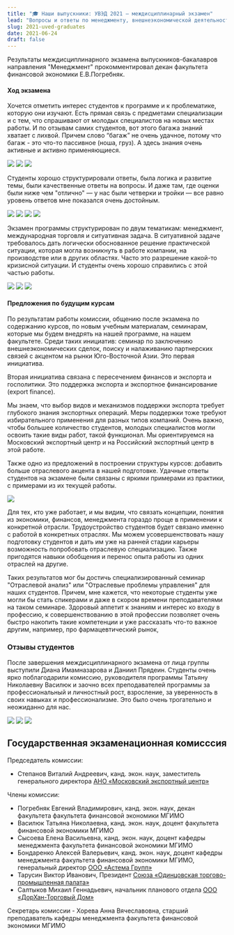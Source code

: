 ```yaml
---
title: "🎓 Наши выпускники: УВЭД 2021 — междисциплинарный экзамен"
lead: "Вопросы и ответы по менеджменту, внешнеэкономической деятельности и ситуативная задача."
slug: 2021-uved-graduates
date: 2021-06-24
draft: false
---
```


Результаты междисциплинарного экзамена выпускников-бакалавров направления
"Менеджмент" прокомментировал декан факультета финансовой экономики Е.В.Погребняк.

#### Ход экзамена

Хочется отметить интерес студентов к программе и к проблематике, которую они изучают. Есть прямая связь с предметами специализации и с тем, что спрашивают от молодых специалистов на новых местах работы. И по отзывам самих студентов, вот этого багажа знаний хватает с лихвой. Причем слово “багаж” не очень удачное, потому что багаж - это что-то пассивное (ноша, груз). А здесь знания очень активные и активно применяющиеся.

![](photo_2021-06-29_10-27-02.jpg)
![](photo_2021-06-29_10-57-08.jpg)
![](photo_2021-06-29_10-57-13.jpg)

Студенты хорошо структурировали ответы, была логика и развитие темы, были качественные ответы на вопросы. И даже там, где оценки были ниже чем "отлично" — у нас были четверки и тройки — все равно уровень ответов мне показался очень достойным.

![](photo_2021-06-29_10-27-22.jpg)
![](photo_2021-06-29_10-27-14.jpg)
![](photo_2021-06-29_10-27-18.jpg)
![](photo_2021-06-29_10-55-52.jpg)

Экзамен программы структурирован по двум тематикам: менеджмент, международная торговля и ситуативная задача. В ситуативной задаче требовалось дать логически обоснованное решение практической ситуации, которая могла возникнуть в работе компании, на производстве или в других областях. Часто это разрешение какой-то кризисной ситуации. И студенты очень хорошо справились с этой частью работы.

![](photo_2021-06-29_10-27-20.jpg)
![](photo_2021-06-29_10-27-08.jpg)
![](photo_2021-06-29_10-06-58.jpg)

#### Предложения по будущим курсам

По результатам работы комиссии, общению после экзамена по содержанию курсов,
по новым учебным материалам, семинарам, которые мы будем внедрять на нашей программе, на нашем факультете. Среди таких инициатив: семинар по заключению внешнеэкономических сделок, поиску и налаживанию партнерских связей с акцентом на рынки Юго-Восточной Азии. Это первая инициатива.

Вторая инициатива связана с пересечением финансов и экспорта и госполитики. Это поддержка экспорта и экспортное финансирование (export finance).

Мы знаем, что выбор видов и механизмов поддержки экспорта требует глубокого
знания экспортных операций. Меры поддержки тоже требуют избирательного применения для разных типов компаний. Очень важно, чтобы большее количество студентов, молодых специалистов могли освоить такие виды работ, такой функционал. Мы ориентируемся на Московский экспортный центр и на Российский экспортный центр в этой работе.

Также одно из предложений в построении структуры курсов: добавить больше отраслевого акцента в нашей подготовке. Удачные ответы студентов на экзамене были связаны с яркими примерами из практики, с примерами из их текущей работы.

![](photo_2021-06-29_10-26-57.jpg)

Для тех, кто уже работает, и мы видим, что связать концепции, понятия из экономики, финансов, менеджмента гораздо проще в применении к конкретной отрасли. Трудоустройство студентов будет связано именно с работой в конкретных отраслях. Мы можем усовершенствовать нашу подготовку студентов и дать им уже на ранней стадии карьеры возможность попробовать отраслевую специализацию.
Также пригодятся навыки обобщения и перенос опыта работы из одних отраслей на другие.

Таких результатов мог бы достичь специализированный семинар "Отраслевой анализ" или "Отраслевые проблемы управления" для наших студентов. Причем, мне кажется, что некоторые студенты уже могли бы стать спикерами и даже в скором времени преподавателями на таком семинаре. Здоровый аппетит к знаниям и интерес ко входу в профессию, к совершенствованию в этой профессии позволяет очень быстро накопить такие компетенции и уже рассказать что-то важное другим, например, про фармацевтический рынок,

### Отзывы студентов

После завершения междисциплинарного экзамена от лица группы выступили Диана Имамназарова и Даниил Прядеин. Студенты очень ярко поблагодарили комиссию, руководителя программы Татьяну Николаевну Василюк и заочно всех преподавателей программы за профессиональный и личностный рост, взросление, за уверенность в своих навыках и профессионализме.
Это было очень трогательно и неожиданно для нас.

![](photo_2021-06-29_10-26-47.jpg)
![](photo_2021-06-29_10-26-55.jpg)
![](photo_2021-06-29_10-27-00.jpg)

## Государственная экзаменационная комисссия

Председатель комиссии:

- Степанов Виталий Андреевич, канд. экон. наук, заместитель генерального директора [АНО «Московский экспортный центр»][export]

Члены комиссии:

- Погребняк Евгений Владимирович, канд. экон. наук, декан факультета факультета финансовой экономики МГИМО
- Василюк Татьяна Николаевна, канд. экон. наук, доцент факультета финансовой экономики МГИМО
- Сысоева Елена Васильевна, канд. экон. наук, доцент кафедры менеджмента факультета финансовой экономики МГИМО
- Бондаренко Алексей Валерьевич, канд. экон. наук, доцент кафедры менеджмента факультета финансовой экономики МГИМО, генеральный директор [ООО «Астема Групп»][astema]
- Тарусин Виктор Иванович, Президент [Союза «Одинцовская торгово-промышленная палата»][tpp]
- Салтыков Михаил Геннадьевич, начальник планового отдела [ООО «ДорХан-Торговый Дом»][doorhan]

[export]: https://www.moscow-export.com/
[doorhan]: https://doorhan.ru/
[astema]: http://www.astemagroup.ru/
[tpp]: https://odintsovo.tpprf.ru/ru/overview/

Секретарь комиссии - Хорева Анна Вячеславовна, старший преподаватель кафедры менеджмента факультета финансовой экономики МГИМО
